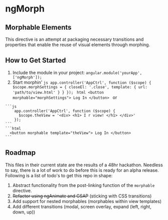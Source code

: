 # ngMorph #
 
## Morphable Elements ##
This directive is an attempt at packaging necessary transitions and properties that enable the reuse of visual elements through morphing.


## How to Get Started ##

  1. Include the module in your project: 
    ```
        angular.module('yourApp', ['ngMorph']);
    ```
  2. Start morphin'
    ```js
        app.controller('AppCtrl', function ($scope) {
          $scope.morphSettings = {
            closeEl: '.close',
            template: {
              url: 'path/to/view.html'
            }
          }
        });
    ```
    ```html
      <button morphable="morphSettings"> Log In </button>
    ```
       or

    ```js
        app.controller('AppCtrl', function ($scope) {
          $scope.theView = '<div> <h1> I r view! </h1> </div>'
        });
    ```
    ```html
      <button morphable template="theView"> Log In </button>
    ```

## Roadmap ##

This files in their current state are the results of a 48hr hackathon. Needless to say, there is a lot of work to do before this is ready for an alpha release. Following is a list of todo's to get this repo in shape:

  1. Abstract functionality from the post-linking function of the `morphable` directive.
  2. ~~Refactor using ngAnimate and GSAP~~ (sticking with CSS transitions)
  3. Add support for nested morphables (morphables within view templates)
  4. Add different transitions (modal, screen overlay, expand (left, right, down, up))
